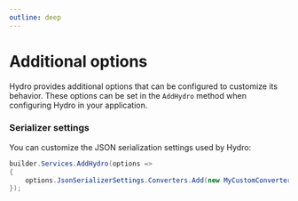 ```yaml
---
outline: deep
---
```


# Additional options

Hydro provides additional options that can be configured to customize its behavior. These options can be set in the `AddHydro` method when configuring Hydro in your application.

### Serializer settings

You can customize the JSON serialization settings used by Hydro:

```csharp
builder.Services.AddHydro(options =>
{
    options.JsonSerializerSettings.Converters.Add(new MyCustomConverter());
});
```